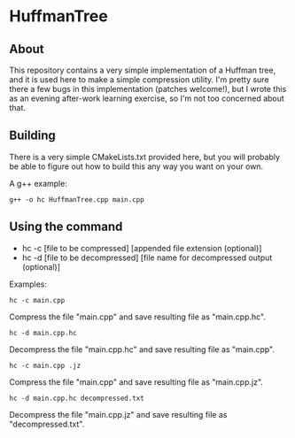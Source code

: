 # HuffmanTree
## About
This repository contains a very simple implementation of a Huffman tree, and it is used here to make a simple compression utility. I'm pretty sure there a few bugs in this implementation (patches welcome!), but I wrote this as an evening after-work learning exercise, so I'm not too concerned about that.

## Building
There is a very simple CMakeLists.txt provided here, but you will probably be able to figure out how to build this any way you want on your own.

A g++ example: 

    g++ -o hc HuffmanTree.cpp main.cpp

## Using the command

- hc -c [file to be compressed] [appended file extension (optional)]
- hc -d [file to be decompressed] [file name for decompressed output (optional)]

Examples:

    hc -c main.cpp 
Compress the file "main.cpp" and save resulting file as "main.cpp.hc".

    hc -d main.cpp.hc
Decompress the file "main.cpp.hc" and save resulting file as "main.cpp".

    hc -c main.cpp .jz
Compress the file "main.cpp" and save resulting file as "main.cpp.jz".

    hc -d main.cpp.hc decompressed.txt
Decompress the file "main.cpp.jz" and save resulting file as "decompressed.txt". 
